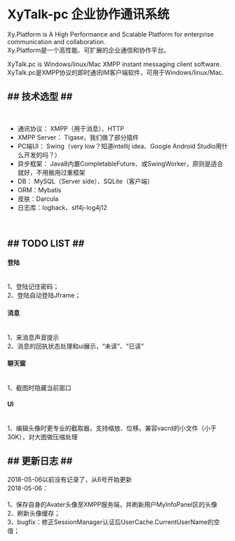 <H1>XyTalk-pc 企业协作通讯系统</H1>

Xy.Platform is A High Performance and Scalable Platform for enterprise communication and collaboration.
<br>Xy.Platform是一个高性能、可扩展的企业通信和协作平台。
<br>
<p>
XyTalk.pc is Windows/linux/Mac XMPP instant messaging client software.
<br>
XyTalk.pc是XMPP协议的即时通讯IM客户端软件，可用于Windows/linux/Mac.
<p>
<H2>## 技术选型 ##</H2>

<br>
<UL>
  <LI>通讯协议： XMPP（用于消息）、HTTP
  <LI>XMPP Server： Tigase，我们做了部分插件
  <LI>PC端UI： Swing（very low？知道intellij idea、Google Android Studio用什么开发的吗？）
  <LI>异步框架： Java8内置CompletableFuture、或SwingWorker，原则是适合就好，不用搬用过重框架
  <LI>DB： MySQL（Server side）、SQLite（客户端）
  <LI>ORM：Mybatis
  <LI>皮肤：Darcula
  <LI>日志库：logback、slf4j-log4j12
</UL>
<br>
<p>
<H2>## TODO LIST ##</H2>

 
<H4>登陆</H4>
<br>
1、登陆记住密码；
<br>
2、登陆自动登陆Jframe；
<br>
<H4>消息</H4>
<br>
1、来消息声音提示
<br>
2、消息的回执状态处理和ui展示，“未读”、“已读”
<br>
<H4>聊天窗</H4>

<br>
1、截图时隐藏当前窗口
<br>

<H4>UI</H4>

<br>
1、编辑头像时更专业的截取器，支持缩放、位移。兼容vacrd的小文件（小于30K），对大图做压缩处理
<br>
<p>
<H2>## 更新日志 ##</H2>
2018-05-06以前没有记录了，从6号开始更新
<br>2018-05-06： <br>
<br>1、保存自身的Avater头像至XMPP服务端，并刷新用户MyInfoPanel区的头像
<br>2、刷新头像缓存；
<br>3、bugfix：修正SessionManager认证后UserCache.CurrentUserName的空值；

